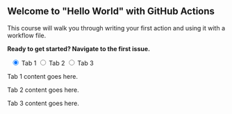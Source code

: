 ## Welcome to "Hello World" with GitHub Actions

This course will walk you through writing your first action and using it with a workflow file. 

**Ready to get started? Navigate to the first issue.**

<head>
  <link rel="stylesheet" href="styles.css">
</head>
  <!--Tabs-->
<input id="tab1" type="radio" name="tabs" checked>
<label for="tab1">Tab 1</label>

<input id="tab2" type="radio" name="tabs">
<label for="tab2">Tab 2</label>

<input id="tab3" type="radio" name="tabs">
<label for="tab3">Tab 3</label>

<div id="tab-content1">
  <p>Tab 1 content goes here.</p>
</div>

<div id="tab-content2">
  <p>Tab 2 content goes here.</p>
</div>

<div id="tab-content3">
  <p>Tab 3 content goes here.</p>
</div>
<!--Tabs End-->

